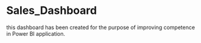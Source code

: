 # Sales_Dashboard
this dashboard has been created for the purpose of improving competence in Power BI application.
